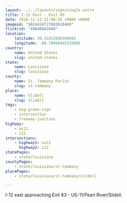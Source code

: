 ```yaml
---
layout: ../../layouts/sign/single.astro
title: I-12 East - Exit 83
date: 2018-12-23 12:00:55 +0000 +0000
imageid: "5024424727892610460"
flickrid: "44646663460"
location:
    latitude: 30.31012840300093
    longitude: -89.78966945235685
country:
    name: United States
    slug: united-states
state:
    name: Louisiana
    slug: louisiana
county:
    name: St. Tammany Parish
    slug: st-tammany
place:
    name: Slidell
    slug: slidell
tags:
    - big-green-sign
    - intersection
    - freeway-junction
highway:
    - us11
    - i12
intersections:
    - highway1: us11
      highway2: i12
statePages:
    - state/louisiana
countyPages:
    - state/louisiana/st-tammany
placePages:
    - state/louisiana/st-tammany/slidell

---
```

I-12 east approaching Exit 83 - US-11/Pearl River/Slidell.